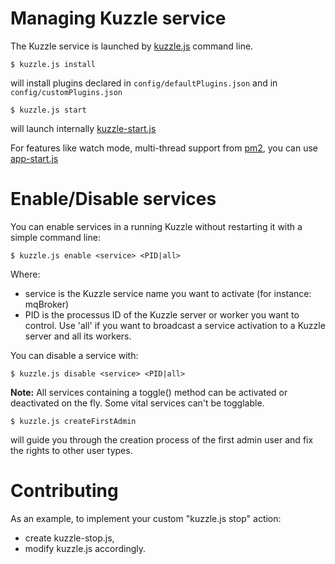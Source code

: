 # Managing Kuzzle service

The Kuzzle service is launched by [kuzzle.js](kuzzle.js) command line.


```
$ kuzzle.js install
```

will install plugins declared in `config/defaultPlugins.json` and in `config/customPlugins.json`

```
$ kuzzle.js start
```

will launch internally [kuzzle-start.js](kuzzle-start.js)

For features like watch mode, multi-thread support from [pm2](https://www.npmjs.com/package/pm2), you can use [app-start.js](../app-start.js)

# Enable/Disable services

You can enable services in a running Kuzzle without restarting it with a simple command line:

```
$ kuzzle.js enable <service> <PID|all>
```

Where:

* service is the Kuzzle service name you want to activate (for instance: mqBroker)
* PID is the processus ID of the Kuzzle server or worker you want to control. Use 'all' if you want to broadcast a service activation to a Kuzzle server and all its workers.

You can disable a service with:

```
$ kuzzle.js disable <service> <PID|all>
```

**Note:** All services containing a toggle() method can be activated or deactivated on the fly. Some vital services can't be togglable. 

```
$ kuzzle.js createFirstAdmin
```

will guide you through the creation process of the first admin user and fix the rights to other user types.



# Contributing

As an example, to implement your custom "kuzzle.js stop" action:

* create kuzzle-stop.js,
* modify kuzzle.js accordingly.
